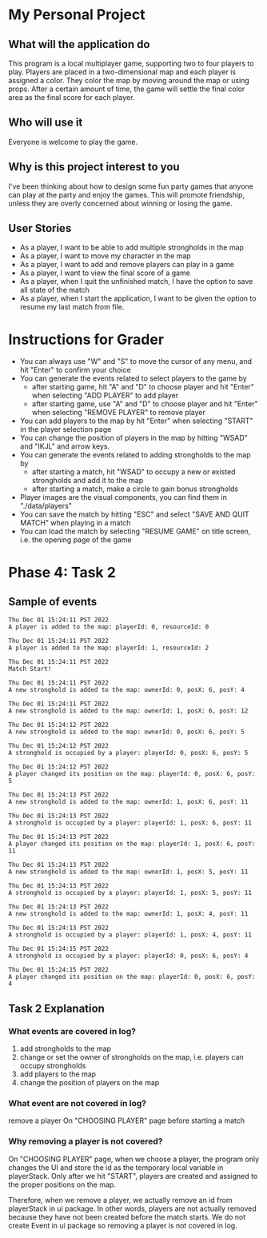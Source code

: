 # My Personal Project

## What will the application do

This program is a local multiplayer game, supporting two to four players to play.
Players are placed in a two-dimensional map and each player is assigned a color. 
They color the map by moving around the map or using props.
After a certain amount of time, the game will settle the final color area as the final score for each player.

## Who will use it

Everyone is welcome to play the game.

## Why is this project interest to you

I've been thinking about how to design some fun party games 
that anyone can play at the party and enjoy the games.
This will promote friendship, unless they are overly concerned about winning or losing the game.

## User Stories

* As a player, I want to be able to add multiple strongholds in the map
* As a player, I want to move my character in the map
* As a player, I want to add and remove players can play in a game
* As a player, I want to view the final score of a game
* As a player, when I quit the unfinished match, I have the option to save all state of the match
* As a player, when I start the application, I want to be given the option to resume my last match from file.

# Instructions for Grader

* You can always use "W" and "S" to move the cursor of any menu, and hit "Enter" to confirm your choice
* You can generate the events related to select players to the game by
  * after starting game, hit "A" and "D" to choose player and hit "Enter" when selecting "ADD PLAYER" to add player
  * after starting game, use "A" and "D" to choose player and hit "Enter" when selecting "REMOVE PLAYER" to remove player
* You can add players to the map by hit "Enter" when selecting "START" in the player selection page
* You can change the position of players in the map by hitting "WSAD" and "IKJL" and arrow keys.
* You can generate the events related to adding strongholds to the map by
  * after starting a match, hit "WSAD" to occupy a new or existed strongholds and add it to the map
  * after starting a match, make a circle to gain bonus strongholds
* Player images are the visual components, you can find them in "./data/players"
* You can save the match by hitting "ESC" and select "SAVE AND QUIT MATCH" when playing in a match
* You can load the match by selecting "RESUME GAME" on title screen, i.e. the opening page of the game

# Phase 4: Task 2

## Sample of events

```
Thu Dec 01 15:24:11 PST 2022
A player is added to the map: playerId: 0, resourceId: 0

Thu Dec 01 15:24:11 PST 2022
A player is added to the map: playerId: 1, resourceId: 2

Thu Dec 01 15:24:11 PST 2022
Match Start!

Thu Dec 01 15:24:11 PST 2022
A new stronghold is added to the map: ownerId: 0, posX: 6, posY: 4

Thu Dec 01 15:24:11 PST 2022
A new stronghold is added to the map: ownerId: 1, posX: 6, posY: 12

Thu Dec 01 15:24:12 PST 2022
A new stronghold is added to the map: ownerId: 0, posX: 6, posY: 5

Thu Dec 01 15:24:12 PST 2022
A stronghold is occupied by a player: playerId: 0, posX: 6, posY: 5

Thu Dec 01 15:24:12 PST 2022
A player changed its position on the map: playerId: 0, posX: 6, posY: 5

Thu Dec 01 15:24:13 PST 2022
A new stronghold is added to the map: ownerId: 1, posX: 6, posY: 11

Thu Dec 01 15:24:13 PST 2022
A stronghold is occupied by a player: playerId: 1, posX: 6, posY: 11

Thu Dec 01 15:24:13 PST 2022
A player changed its position on the map: playerId: 1, posX: 6, posY: 11

Thu Dec 01 15:24:13 PST 2022
A new stronghold is added to the map: ownerId: 1, posX: 5, posY: 11

Thu Dec 01 15:24:13 PST 2022
A stronghold is occupied by a player: playerId: 1, posX: 5, posY: 11

Thu Dec 01 15:24:13 PST 2022
A new stronghold is added to the map: ownerId: 1, posX: 4, posY: 11

Thu Dec 01 15:24:13 PST 2022
A stronghold is occupied by a player: playerId: 1, posX: 4, posY: 11

Thu Dec 01 15:24:15 PST 2022
A stronghold is occupied by a player: playerId: 0, posX: 6, posY: 4

Thu Dec 01 15:24:15 PST 2022
A player changed its position on the map: playerId: 0, posX: 6, posY: 4
```

## Task 2 Explanation

### What events are covered in log?

1. add strongholds to the map
2. change or set the owner of strongholds on the map, i.e. players can occupy strongholds
3. add players to the map
4. change the position of players on the map

### What event are not covered in  log?

remove a player On "CHOOSING PLAYER" page before starting a match

### Why removing a player is not covered?

On "CHOOSING PLAYER" page, when we choose a player, 
the program only changes the UI and store the id as the temporary local variable in playerStack.
Only after we hit "START", players are created and assigned to the proper positions on the map.

Therefore, when we remove a player, we actually remove an id from playerStack in ui package.
In other words, players are not actually removed because they have not been created before the match starts.
We do not create Event in ui package so removing a player is not covered in log.